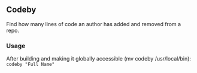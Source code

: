 ## Codeby
Find how many lines of code an author has added and removed from a repo.

### Usage
After building and making it globally accessible (mv codeby /usr/local/bin):  
`codeby "Full Name"`
